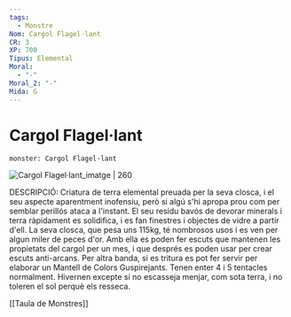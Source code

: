 ```yaml
---
tags:
  - Monstre
Nom: Cargol Flagel·lant
CR: 3
XP: 700
Tipus: Elemental
Moral:
  - "-"
Moral_2: "-"
Mida: G
---
```

# Cargol Flagel·lant

```statblock
monster: Cargol Flagel·lant
```

![Cargol Flagel·lant_imatge | 260](https://vignette.wikia.nocookie.net/forgottenrealms/images/e/e6/Flail_snail-5e.jpg/revision/latest?cb&#x3D;20161219001928)

DESCRIPCIÓ: 
Criatura de terra elemental preuada per la seva closca, i el seu aspecte aparentment inofensiu, però si algú s'hi apropa prou com per semblar perillós ataca a l'instant. El seu residu bavós de devorar minerals i terra ràpidament es solidifica, i es fan finestres i objectes de vidre a partir d'ell. La seva closca,  que pesa uns 115kg, té nombrosos usos i es ven per algun miler de peces d'or. Amb ella es poden fer escuts que mantenen les propietats del cargol per un mes, i que després es poden usar per crear escuts anti-arcans. Per altra banda, si es tritura es pot fer servir per elaborar un Mantell de Colors Guspirejants. Tenen enter 4 i 5 tentacles normalment. Hivernen excepte si no escasseja menjar, com sota terra, i no toleren el sol perquè els resseca.

[[Taula de Monstres]]

